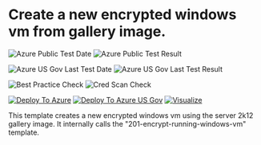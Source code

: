 # Create a new encrypted windows vm from gallery image. 

![Azure Public Test Date](https://azurequickstartsservice.blob.core.windows.net/badges/201-encrypt-create-new-vm-gallery-image/PublicLastTestDate.svg)
![Azure Public Test Result](https://azurequickstartsservice.blob.core.windows.net/badges/201-encrypt-create-new-vm-gallery-image/PublicDeployment.svg)

![Azure US Gov Last Test Date](https://azurequickstartsservice.blob.core.windows.net/badges/201-encrypt-create-new-vm-gallery-image/FairfaxLastTestDate.svg)
![Azure US Gov Last Test Result](https://azurequickstartsservice.blob.core.windows.net/badges/201-encrypt-create-new-vm-gallery-image/FairfaxDeployment.svg)

![Best Practice Check](https://azurequickstartsservice.blob.core.windows.net/badges/201-encrypt-create-new-vm-gallery-image/BestPracticeResult.svg)
![Cred Scan Check](https://azurequickstartsservice.blob.core.windows.net/badges/201-encrypt-create-new-vm-gallery-image/CredScanResult.svg)

[![Deploy To Azure](https://raw.githubusercontent.com/fathym-it/azure-quickstart-templates/master/1-CONTRIBUTION-GUIDE/images/deploytoazure.svg?sanitize=true)](https://portal.azure.com/#create/Microsoft.Template/uri/https%3A%2F%2Fraw.githubusercontent.com%2Ffathym-it%2Fazure-quickstart-templates%2Fmaster%2F201-encrypt-create-new-vm-gallery-image%2Fazuredeploy.json)  [![Deploy To Azure US Gov](https://raw.githubusercontent.com/fathym-it/azure-quickstart-templates/master/1-CONTRIBUTION-GUIDE/images/deploytoazuregov.svg?sanitize=true)](https://portal.azure.us/#create/Microsoft.Template/uri/https%3A%2F%2Fraw.githubusercontent.com%2Ffathym-it%2Fazure-quickstart-templates%2Fmaster%2F201-encrypt-create-new-vm-gallery-image%2Fazuredeploy.json)  [![Visualize](https://raw.githubusercontent.com/fathym-it/azure-quickstart-templates/master/1-CONTRIBUTION-GUIDE/images/visualizebutton.svg?sanitize=true)](http://armviz.io/#/?load=https%3A%2F%2Fraw.githubusercontent.com%2Ffathym-it%2Fazure-quickstart-templates%2Fmaster%2F201-encrypt-create-new-vm-gallery-image%2Fazuredeploy.json)

This template creates a new encrypted windows vm using the server 2k12 gallery image. It internally calls the "201-encrypt-running-windows-vm" template.
